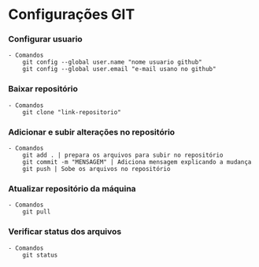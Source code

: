 # Configurações GIT

### Configurar usuario
    - Comandos
        git config --global user.name "nome usuario github"
        git config --global user.email "e-mail usano no github"

### Baixar repositório
    - Comandos
        git clone "link-repositorio"        

### Adicionar e subir alterações no repositório   
    - Comandos
        git add . | prepara os arquivos para subir no repositório
        git commit -m "MENSAGEM" | Adiciona mensagem explicando a mudança
        git push | Sobe os arquivos no repositório

### Atualizar repositório da máquina
    - Comandos
        git pull
    
### Verificar status dos arquivos
    - Comandos
        git status